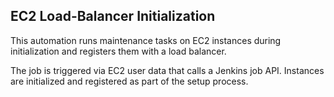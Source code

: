 ## EC2 Load-Balancer Initialization

This automation runs maintenance tasks on EC2 instances during initialization and registers them with a load balancer.

The job is triggered via EC2 user data that calls a Jenkins job API. Instances are initialized and registered as part of the setup process.
